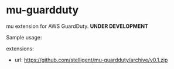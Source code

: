 # mu-guardduty
mu extension for AWS GuardDuty. **UNDER DEVELOPMENT**


Sample usage: 

extensions:
- url: https://github.com/stelligent/mu-guardduty/archive/v0.1.zip
```
